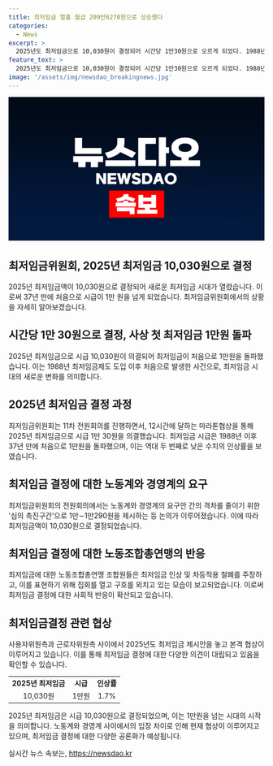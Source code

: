 ```yaml
---
title: 최저임금 열흘 월급 209만6270원으로 상승했다
categories:
  - News
excerpt: >
  2025년도 최저임금으로 10,030원이 결정되어 시간당 1만30원으로 오르게 되었다. 1988년 최저임금 도입 후 처음으로 1만원을 돌파했으며, 이는 37년 만에 처음이다. 그러나 2025년 최저임금 인상률은 역대 두 번째로 낮은 수치로, 노동조합이 인상 및 차등적용 철폐를 주장하며 논의가 이뤄졌다. 최저임금 위원회의 결정은 사회적 관심을 끌고 있으며, 노사 간 의견 충돌도 이어지고 있다.
feature_text: >
  2025년도 최저임금으로 10,030원이 결정되어 시간당 1만30원으로 오르게 되었다. 1988년 최저임금 도입 후 처음으로 1만원을 돌파했으며, 이는 37년 만에 처음이다. 그러나 2025년 최저임금 인상률은 역대 두 번째로 낮은 수치로, 노동조합이 인상 및 차등적용 철폐를 주장하며 논의가 이뤄졌다. 최저임금 위원회의 결정은 사회적 관심을 끌고 있으며, 노사 간 의견 충돌도 이어지고 있다.
image: '/assets/img/newsdao_breakingnews.jpg'
---
```


<p><img src="/assets/img/newsdao_breakingnews.jpg" alt="ontimetimes 속보" /></p>

<h2 data-ke-size="size26">최저임금위원회, 2025년 최저임금 10,030원으로 결정</h2>

<p data-ke-size="size16">2025년 최저임금액이 10,030원으로 결정되어 새로운 최저임금 시대가 열렸습니다. 이로써 37년 만에 처음으로 시급이 1만 원을 넘게 되었습니다. 최저임금위원회에서의 상황을 자세히 알아보겠습니다.</p>

<h2 data-ke-size="size24">시간당 1만 30원으로 결정, 사상 첫 최저임금 1만원 돌파</h2>

<p data-ke-size="size16">2025년 최저임금으로 시급 10,030원이 의결되어 최저임금이 처음으로 1만원을 돌파했습니다. 이는 1988년 최저임금제도 도입 이후 처음으로 발생한 사건으로, 최저임금 시대의 새로운 변화를 의미합니다.</p>

<h2 data-ke-size="size24">2025년 최저임금 결정 과정</h2>

<p data-ke-size="size16">최저임금위원회는 11차 전원회의를 진행하면서, 12시간에 달하는 마라톤협상을 통해 2025년 최저임금으로 시급 1만 30원을 의결했습니다. 최저임금 시급은 1988년 이후 37년 만에 처음으로 1만원을 돌파했으며, 이는 역대 두 번째로 낮은 수치의 인상률을 보였습니다.</p>

<h2 data-ke-size="size24">최저임금 결정에 대한 노동계와 경영계의 요구</h2>

<p data-ke-size="size16">최저임금위원회의 전원회의에서는 노동계와 경영계의 요구안 간의 격차를 줄이기 위한 '심의 촉진구간'으로 1만∼1만290원을 제시하는 등 논의가 이루어졌습니다. 이에 따라 최저임금액이 10,030원으로 결정되었습니다.</p>

<h2 data-ke-size="size24">최저임금 결정에 대한 노동조합총연맹의 반응</h2>

<p data-ke-size="size16">최저임금에 대한 노동조합총연맹 조합원들은 최저임금 인상 및 차등적용 철폐를 주장하고, 이를 표현하기 위해 집회를 열고 구호를 외치고 있는 모습이 보고되었습니다. 이로써 최저임금 결정에 대한 사회적 반응이 확산되고 있습니다.</p>

<h2 data-ke-size="size24">최저임금결정 관련 협상</h2>

<p data-ke-size="size16">사용자위원측과 근로자위원측 사이에서 2025년도 최저임금 제시안을 놓고 본격 협상이 이루어지고 있습니다. 이를 통해 최저임금 결정에 대한 다양한 의견이 대립되고 있음을 확인할 수 있습니다.</p>

<table>
    <tr>
        <td style="text-align: center; height: 17px;"><b>2025년 최저임금</b></td>
        <td style="text-align: center; height: 17px;"><b>시급</b></td>
        <td style="text-align: center; height: 17px;"><b>인상률</b></td>
    </tr>
    <tr>
        <td style="text-align: center; height: 17px;">10,030원</td>
        <td style="text-align: center; height: 17px;">1만원</td>
        <td style="text-align: center; height: 17px;">1.7%</td>
    </tr>
</table>

<p data-ke-size="size16">2025년 최저임금은 시급 10,030원으로 결정되었으며, 이는 1만원을 넘는 시대의 시작을 의미합니다. 노동계와 경영계 사이에서의 입장 차이로 인해 현재 협상이 이루어지고 있으며, 최저임금 결정에 대한 다양한 공론화가 예상됩니다.</p>
실시간 뉴스 속보는, <a href="https://newsdao.kr" rel="dofollow">https://newsdao.kr</a>


